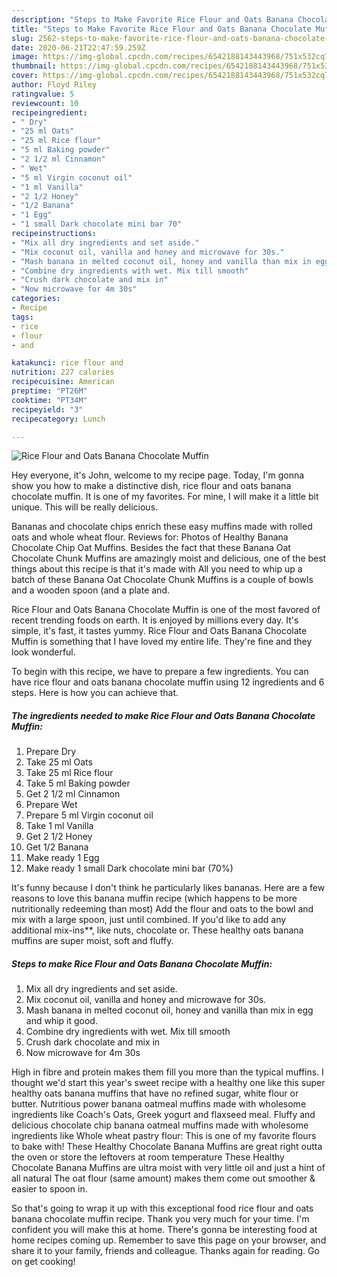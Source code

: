 ```yaml
---
description: "Steps to Make Favorite Rice Flour and Oats Banana Chocolate Muffin"
title: "Steps to Make Favorite Rice Flour and Oats Banana Chocolate Muffin"
slug: 2562-steps-to-make-favorite-rice-flour-and-oats-banana-chocolate-muffin
date: 2020-06-21T22:47:59.259Z
image: https://img-global.cpcdn.com/recipes/6542188143443968/751x532cq70/rice-flour-and-oats-banana-chocolate-muffin-recipe-main-photo.jpg
thumbnail: https://img-global.cpcdn.com/recipes/6542188143443968/751x532cq70/rice-flour-and-oats-banana-chocolate-muffin-recipe-main-photo.jpg
cover: https://img-global.cpcdn.com/recipes/6542188143443968/751x532cq70/rice-flour-and-oats-banana-chocolate-muffin-recipe-main-photo.jpg
author: Floyd Riley
ratingvalue: 5
reviewcount: 10
recipeingredient:
- " Dry"
- "25 ml Oats"
- "25 ml Rice flour"
- "5 ml Baking powder"
- "2 1/2 ml Cinnamon"
- " Wet"
- "5 ml Virgin coconut oil"
- "1 ml Vanilla"
- "2 1/2 Honey"
- "1/2 Banana"
- "1 Egg"
- "1 small Dark chocolate mini bar 70"
recipeinstructions:
- "Mix all dry ingredients and set aside."
- "Mix coconut oil, vanilla and honey and microwave for 30s."
- "Mash banana in melted coconut oil, honey and vanilla than mix in egg and whip it good."
- "Combine dry ingredients with wet. Mix till smooth"
- "Crush dark chocolate and mix in"
- "Now microwave for 4m 30s"
categories:
- Recipe
tags:
- rice
- flour
- and

katakunci: rice flour and 
nutrition: 227 calories
recipecuisine: American
preptime: "PT26M"
cooktime: "PT34M"
recipeyield: "3"
recipecategory: Lunch

---
```



![Rice Flour and Oats Banana Chocolate Muffin](https://img-global.cpcdn.com/recipes/6542188143443968/751x532cq70/rice-flour-and-oats-banana-chocolate-muffin-recipe-main-photo.jpg)

Hey everyone, it's John, welcome to my recipe page. Today, I'm gonna show you how to make a distinctive dish, rice flour and oats banana chocolate muffin. It is one of my favorites. For mine, I will make it a little bit unique. This will be really delicious.

Bananas and chocolate chips enrich these easy muffins made with rolled oats and whole wheat flour. Reviews for: Photos of Healthy Banana Chocolate Chip Oat Muffins. Besides the fact that these Banana Oat Chocolate Chunk Muffins are amazingly moist and delicious, one of the best things about this recipe is that it&#39;s made with All you need to whip up a batch of these Banana Oat Chocolate Chunk Muffins is a couple of bowls and a wooden spoon (and a plate and.

Rice Flour and Oats Banana Chocolate Muffin is one of the most favored of recent trending foods on earth. It is enjoyed by millions every day. It's simple, it's fast, it tastes yummy. Rice Flour and Oats Banana Chocolate Muffin is something that I have loved my entire life. They're fine and they look wonderful.


To begin with this recipe, we have to prepare a few ingredients. You can have rice flour and oats banana chocolate muffin using 12 ingredients and 6 steps. Here is how you can achieve that.

<!--inarticleads1-->

##### The ingredients needed to make Rice Flour and Oats Banana Chocolate Muffin:

1. Prepare  Dry
1. Take 25 ml Oats
1. Take 25 ml Rice flour
1. Take 5 ml Baking powder
1. Get 2 1/2 ml Cinnamon
1. Prepare  Wet
1. Prepare 5 ml Virgin coconut oil
1. Take 1 ml Vanilla
1. Get 2 1/2 Honey
1. Get 1/2 Banana
1. Make ready 1 Egg
1. Make ready 1 small Dark chocolate mini bar (70%)


It&#39;s funny because I don&#39;t think he particularly likes bananas. Here are a few reasons to love this banana muffin recipe (which happens to be more nutritionally redeeming than most) Add the flour and oats to the bowl and mix with a large spoon, just until combined. If you&#39;d like to add any additional mix-ins**, like nuts, chocolate or. These healthy oats banana muffins are super moist, soft and fluffy. 

<!--inarticleads2-->

##### Steps to make Rice Flour and Oats Banana Chocolate Muffin:

1. Mix all dry ingredients and set aside.
1. Mix coconut oil, vanilla and honey and microwave for 30s.
1. Mash banana in melted coconut oil, honey and vanilla than mix in egg and whip it good.
1. Combine dry ingredients with wet. Mix till smooth
1. Crush dark chocolate and mix in
1. Now microwave for 4m 30s


High in fibre and protein makes them fill you more than the typical muffins. I thought we&#39;d start this year&#39;s sweet recipe with a healthy one like this super healthy oats banana muffins that have no refined sugar, white flour or butter. Nutritious power banana oatmeal muffins made with wholesome ingredients like Coach&#39;s Oats, Greek yogurt and flaxseed meal. Fluffy and delicious chocolate chip banana oatmeal muffins made with wholesome ingredients like Whole wheat pastry flour: This is one of my favorite flours to bake with! These Healthy Chocolate Banana Muffins are great right outta the oven or store the leftovers at room temperature These Healthy Chocolate Banana Muffins are ultra moist with very little oil and just a hint of all natural The oat flour (same amount) makes them come out smoother &amp; easier to spoon in. 

So that's going to wrap it up with this exceptional food rice flour and oats banana chocolate muffin recipe. Thank you very much for your time. I'm confident you will make this at home. There's gonna be interesting food at home recipes coming up. Remember to save this page on your browser, and share it to your family, friends and colleague. Thanks again for reading. Go on get cooking!
